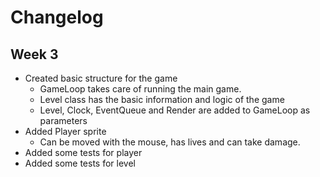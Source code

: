 # Changelog

## Week 3

- Created basic structure for the game
    - GameLoop takes care of running the main game.
    - Level class has the basic information and logic of the game
    - Level, Clock, EventQueue and Render are added to GameLoop as parameters
- Added Player sprite
    - Can be moved with the mouse, has lives and can take damage.
- Added some tests for player
- Added some tests for level
